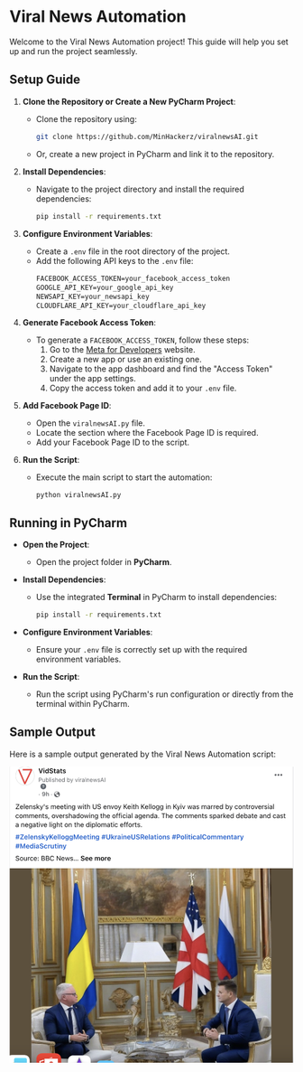 # Viral News Automation

Welcome to the Viral News Automation project! This guide will help you set up and run the project seamlessly.

## Setup Guide

1. **Clone the Repository or Create a New PyCharm Project**:
   - Clone the repository using:
     ```sh
     git clone https://github.com/MinHackerz/viralnewsAI.git
     ```
   - Or, create a new project in PyCharm and link it to the repository.

2. **Install Dependencies**:
   - Navigate to the project directory and install the required dependencies:
     ```sh
     pip install -r requirements.txt
     ```

3. **Configure Environment Variables**:
   - Create a `.env` file in the root directory of the project.
   - Add the following API keys to the `.env` file:
     ```env
     FACEBOOK_ACCESS_TOKEN=your_facebook_access_token
     GOOGLE_API_KEY=your_google_api_key
     NEWSAPI_KEY=your_newsapi_key
     CLOUDFLARE_API_KEY=your_cloudflare_api_key
     ```

4. **Generate Facebook Access Token**:
   - To generate a `FACEBOOK_ACCESS_TOKEN`, follow these steps:
     1. Go to the [Meta for Developers](https://developers.facebook.com/) website.
     2. Create a new app or use an existing one.
     3. Navigate to the app dashboard and find the "Access Token" under the app settings.
     4. Copy the access token and add it to your `.env` file.

5. **Add Facebook Page ID**:
   - Open the `viralnewsAI.py` file.
   - Locate the section where the Facebook Page ID is required.
   - Add your Facebook Page ID to the script.

6. **Run the Script**:
   - Execute the main script to start the automation:
     ```sh
     python viralnewsAI.py
     ```

## Running in PyCharm

- **Open the Project**:
  - Open the project folder in **PyCharm**.

- **Install Dependencies**:
  - Use the integrated **Terminal** in PyCharm to install dependencies:
    ```sh
    pip install -r requirements.txt
    ```

- **Configure Environment Variables**:
  - Ensure your `.env` file is correctly set up with the required environment variables.

- **Run the Script**:
  - Run the script using PyCharm's run configuration or directly from the terminal within PyCharm.

## Sample Output

Here is a sample output generated by the Viral News Automation script:

![Sample Output](images/sample_output.jpg)

